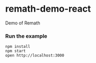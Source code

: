 remath-demo-react
=====================

Demo of Remath

### Run the example

```
npm install
npm start
open http://localhost:3000
```
